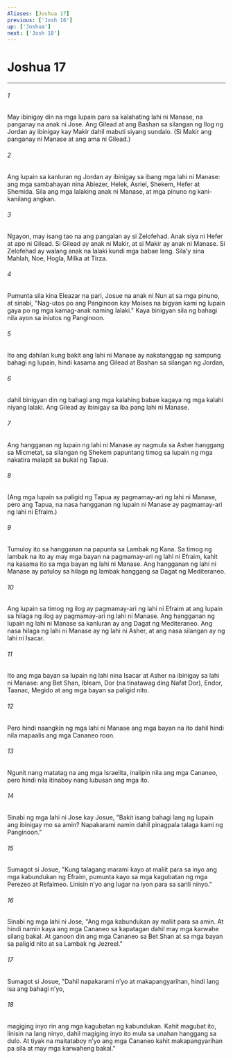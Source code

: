 ```yaml
---
Aliases: [Joshua 17]
previous: ['Josh 16']
up: ['Joshua']
next: ['Josh 18']
---
```

# Joshua 17

***


###### 1 


May ibinigay din na mga lupain para sa kalahating lahi ni Manase, na panganay na anak ni Jose. Ang Gilead at ang Bashan sa silangan ng Ilog ng Jordan ay ibinigay kay Makir dahil mabuti siyang sundalo. (Si Makir ang panganay ni Manase at ang ama ni Gilead.) 


###### 2 


Ang lupain sa kanluran ng Jordan ay ibinigay sa ibang mga lahi ni Manase: ang mga sambahayan nina Abiezer, Helek, Asriel, Shekem, Hefer at Shemida. Sila ang mga lalaking anak ni Manase, at mga pinuno ng kani-kanilang angkan. 


###### 3 


Ngayon, may isang tao na ang pangalan ay si Zelofehad. Anak siya ni Hefer at apo ni Gilead. Si Gilead ay anak ni Makir, at si Makir ay anak ni Manase. Si Zelofehad ay walang anak na lalaki kundi mga babae lang. Silaʼy sina Mahlah, Noe, Hogla, Milka at Tirza. 


###### 4 


Pumunta sila kina Eleazar na pari, Josue na anak ni Nun at sa mga pinuno, at sinabi, "Nag-utos po ang Panginoon kay Moises na bigyan kami ng lupain gaya po ng mga kamag-anak naming lalaki." Kaya binigyan sila ng bahagi nila ayon sa iniutos ng Panginoon. 


###### 5 


Ito ang dahilan kung bakit ang lahi ni Manase ay nakatanggap ng sampung bahagi ng lupain, hindi kasama ang Gilead at Bashan sa silangan ng Jordan, 


###### 6 


dahil binigyan din ng bahagi ang mga kalahing babae kagaya ng mga kalahi niyang lalaki. Ang Gilead ay ibinigay sa iba pang lahi ni Manase. 


###### 7 


Ang hangganan ng lupain ng lahi ni Manase ay nagmula sa Asher hanggang sa Micmetat, sa silangan ng Shekem papuntang timog sa lupain ng mga nakatira malapit sa bukal ng Tapua. 


###### 8 


(Ang mga lupain sa paligid ng Tapua ay pagmamay-ari ng lahi ni Manase, pero ang Tapua, na nasa hangganan ng lupain ni Manase ay pagmamay-ari ng lahi ni Efraim.) 


###### 9 


Tumuloy ito sa hangganan na papunta sa Lambak ng Kana. Sa timog ng lambak na ito ay may mga bayan na pagmamay-ari ng lahi ni Efraim, kahit na kasama ito sa mga bayan ng lahi ni Manase. Ang hangganan ng lahi ni Manase ay patuloy sa hilaga ng lambak hanggang sa Dagat ng Mediteraneo. 


###### 10 


Ang lupain sa timog ng ilog ay pagmamay-ari ng lahi ni Efraim at ang lupain sa hilaga ng ilog ay pagmamay-ari ng lahi ni Manase. Ang hangganan ng lupain ng lahi ni Manase sa kanluran ay ang Dagat ng Mediteraneo. Ang nasa hilaga ng lahi ni Manase ay ng lahi ni Asher, at ang nasa silangan ay ng lahi ni Isacar. 


###### 11 


Ito ang mga bayan sa lupain ng lahi nina Isacar at Asher na ibinigay sa lahi ni Manase: ang Bet Shan, Ibleam, Dor (na tinatawag ding Nafat Dor), Endor, Taanac, Megido at ang mga bayan sa paligid nito. 


###### 12 


Pero hindi naangkin ng mga lahi ni Manase ang mga bayan na ito dahil hindi nila mapaalis ang mga Cananeo roon. 


###### 13 


Ngunit nang matatag na ang mga Israelita, inalipin nila ang mga Cananeo, pero hindi nila itinaboy nang lubusan ang mga ito. 


###### 14 


Sinabi ng mga lahi ni Jose kay Josue, "Bakit isang bahagi lang ng lupain ang ibinigay mo sa amin? Napakarami namin dahil pinagpala talaga kami ng Panginoon." 


###### 15 


Sumagot si Josue, "Kung talagang marami kayo at maliit para sa inyo ang mga kabundukan ng Efraim, pumunta kayo sa mga kagubatan ng mga Perezeo at Refaimeo. Linisin nʼyo ang lugar na iyon para sa sarili ninyo." 


###### 16 


Sinabi ng mga lahi ni Jose, "Ang mga kabundukan ay maliit para sa amin. At hindi namin kaya ang mga Cananeo sa kapatagan dahil may mga karwahe silang bakal. At ganoon din ang mga Cananeo sa Bet Shan at sa mga bayan sa paligid nito at sa Lambak ng Jezreel." 


###### 17 


Sumagot si Josue, "Dahil napakarami nʼyo at makapangyarihan, hindi lang isa ang bahagi nʼyo, 


###### 18 


magiging inyo rin ang mga kagubatan ng kabundukan. Kahit magubat ito, linisin na lang ninyo, dahil magiging inyo ito mula sa unahan hanggang sa dulo. At tiyak na maitataboy nʼyo ang mga Cananeo kahit makapangyarihan pa sila at may mga karwaheng bakal."
